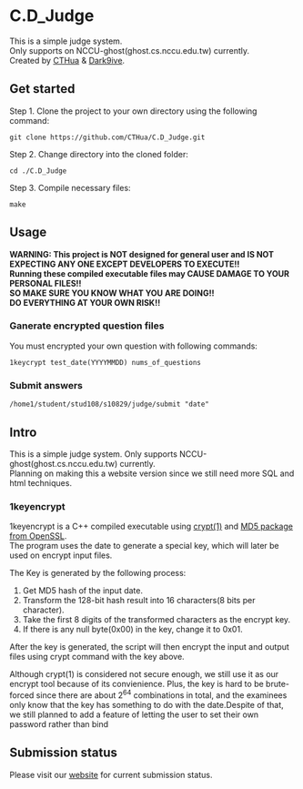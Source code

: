 # C.D_Judge

This is a simple judge system.  
Only supports on NCCU-ghost(ghost.cs.nccu.edu.tw) currently.  
Created by [CTHua](https://github.com/CTHua) & [Dark9ive](https://github.com/dark9ive).  

## Get started

Step 1. Clone the project to your own directory using the following command:

```
git clone https://github.com/CTHua/C.D_Judge.git
```

Step 2. Change directory into the cloned folder:

```
cd ./C.D_Judge
```

Step 3. Compile necessary files:

```
make
```

## Usage

__WARNING: This project is NOT designed for general user and IS NOT EXPECTING ANY ONE EXCEPT DEVELOPERS TO EXECUTE!!__  
__Running these compiled executable files may CAUSE DAMAGE TO YOUR PERSONAL FILES!!__  
__SO MAKE SURE YOU KNOW WHAT YOU ARE DOING!!__  
__DO EVERYTHING AT YOUR OWN RISK!!__  

### Ganerate encrypted question files

You must encrypted your own question with following commands:  

```
1keycrypt test_date(YYYYMMDD) nums_of_questions
```

### Submit answers

```
/home1/student/stud108/s10829/judge/submit "date"
```

## Intro

This is a simple judge system. Only supports NCCU-ghost(ghost.cs.nccu.edu.tw) currently.  
Planning on making this a website version since we still need more SQL and html techniques.  

### 1keyencrypt

1keyencrypt is a C++ compiled executable using [crypt(1)](https://docs.oracle.com/cd/E19253-01/816-5165/crypt-1/index.html) and [MD5 package from OpenSSL](https://www.openssl.org/docs/man1.1.0/man3/MD5_Init.html).  
The program uses the date to generate a special key, which will later be used on encrypt input files.  
  
The Key is generated by the following process:

1. Get MD5 hash of the input date.  
2. Transform the 128-bit hash result into 16 characters(8 bits per character).  
3. Take the first 8 digits of the transformed characters as the encrypt key.  
4. If there is any null byte(0x00) in the key, change it to 0x01.  

After the key is generated, the script will then encrypt the input and output files using crypt command with the key above.  
  
Although crypt(1) is considered not secure enough, we still use it as our encrypt tool because of its convienience. Plus, the key is hard to be brute-forced since there are about 2<sup>64</sup> combinations in total, and the examinees only know that the key has something to do with the date.Despite of that, we still planned to add a feature of letting the user to set their own password rather than bind   

## Submission status

Please visit our [website](http://www.cs.nccu.edu.tw/~s10829/index.html) for current submission status.
